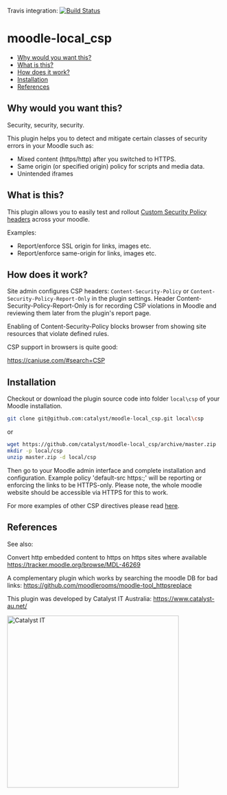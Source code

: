 Travis integration: [![Build Status](https://travis-ci.org/catalyst/moodle-local_csp.svg?branch=master)](https://travis-ci.org/catalyst/moodle-local_csp)
# moodle-local_csp

* [Why would you want this?](#why-would-you-want-this)
* [What is this?](#what-is-this)
* [How does it work?](#how-does-it-work)
* [Installation](#installation)
* [References](#references)

Why would you want this?
------------------------
Security, security, security.

This plugin helps you to detect and mitigate certain classes of security errors in your Moodle such as:

 - Mixed content (https/http) after you switched to HTTPS.
 - Same origin (or specified origin) policy for scripts and media data.
 - Unintended iframes

What is this?
-------------
This plugin allows you to easily test and rollout [Custom Security Policy headers](https://developer.mozilla.org/en-US/docs/Web/HTTP/CSP) across your moodle.

Examples: 
 - Report/enforce SSL origin for links, images etc.
 - Report/enforce same-origin for links, images etc.

How does it work?
-----------------

Site admin configures CSP headers: `Content-Security-Policy` or `Content-Security-Policy-Report-Only` in the plugin settings.
Header Content-Security-Policy-Report-Only is for recording CSP violations in Moodle and reviewing them later from the plugin's report page.

Enabling of Content-Security-Policy blocks browser from showing site resources that violate defined rules.

CSP support in browsers is quite good:

https://caniuse.com/#search=CSP

Installation
------------
Checkout or download the plugin source code into folder `local\csp` of your Moodle installation.

```sh
git clone git@github.com:catalyst/moodle-local_csp.git local\csp
```
or
```sh
wget https://github.com/catalyst/moodle-local_csp/archive/master.zip
mkdir -p local/csp
unzip master.zip -d local/csp
```
Then go to your Moodle admin interface and complete installation and configuration.
Example policy 'default-src https:;' will be reporting or enforcing the links to be HTTPS-only. Please note, the whole moodle website should be accessible via HTTPS for this to work.

For more examples of other CSP directives please read [here](https://developer.mozilla.org/en-US/docs/Web/HTTP/CSP).

References
----------

See also:

Convert http embedded content to https on https sites where available
https://tracker.moodle.org/browse/MDL-46269

A complementary plugin which works by searching the moodle DB for bad links:
https://github.com/moodlerooms/moodle-tool_httpsreplace


This plugin was developed by Catalyst IT Australia:
https://www.catalyst-au.net/

<img alt="Catalyst IT" src="https://cdn.rawgit.com/CatalystIT-AU/moodle-auth_saml2/master/pix/catalyst-logo.svg" width="400">
